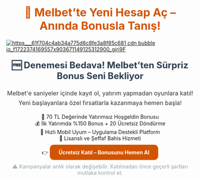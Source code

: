<h1 style="font-size: 30px; color: #d35400; text-align: center; font-weight: bold;">
  🎊 Melbet’te Yeni Hesap Aç – Anında Bonusla Tanış!
</h1>

[![https___61f704c4ab34a775d6c8fe3a8f85c681 cdn bubble io_f1722374169557x903671149125312900_giri9F](https://github.com/user-attachments/assets/c15e65f2-3626-4f33-8ed5-f592dfe3b3b5)](https://shortlinkapp.com/EYkmi)


<h2 style="font-size: 24px; color: #2c3e50; text-align: center; margin-top: 20px;">
  🆓 Denemesi Bedava! Melbet’ten Sürpriz Bonus Seni Bekliyor
</h2>

<p style="font-size: 16px; color: #2d3436; text-align: center; line-height: 1.6;">
  Melbet'e saniyeler içinde kayıt ol, yatırım yapmadan oyunlara katıl! Yeni başlayanlara özel fırsatlarla kazanmaya hemen başla!
</p>

<ul style="list-style: none; text-align: center; padding: 0;">
  <li>🎁 70 TL Değerinde Yatırımsız Hoşgeldin Bonusu</li>
  <li>💰 İlk Yatırımda %150 Bonus + 20 Ücretsiz Döndürme</li>
  <li>📱 Hızlı Mobil Uyum – Uygulama Destekli Platform</li>
  <li>🧾 Lisanslı ve Şeffaf Bahis Hizmeti</li>
</ul>

<p style="text-align: center; margin-top: 20px;">
  👉 <a href="https://shortlinkapp.com/EYkmi" 
         style="color: #ffffff; background-color: #d35400; padding: 12px 24px; border-radius: 10px; text-decoration: none; font-weight: bold;">
    Ücretsiz Katıl – Bonusunu Hemen Al
  </a>
</p>

<p style="text-align: center; font-size: 14px; color: #95a5a6; margin-top: 15px;">
  ⚠️ Kampanyalar anlık olarak değişebilir. Katılmadan önce geçerli şartları mutlaka kontrol et.
</p>

<meta name="description" content="Melbet’e kayıt ol, 70 TL yatırmadan bahis oyna. Üstelik yatırım bonusu ve mobil destekli altyapısıyla kusursuz bir bahis deneyimi seni bekliyor.">
